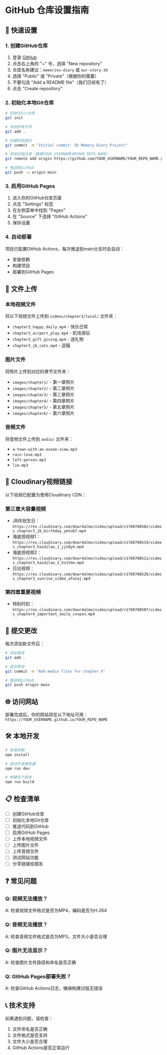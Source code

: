 # GitHub 仓库设置指南

## 🚀 快速设置

### 1. 创建GitHub仓库

1. 登录 [GitHub](https://github.com)
2. 点击右上角的 "+" 号，选择 "New repository"
3. 仓库名称建议：`memories-diary` 或 `our-story-3d`
4. 选择 "Public" 或 "Private"（根据你的需要）
5. 不要勾选 "Add a README file"（我们已经有了）
6. 点击 "Create repository"

### 2. 初始化本地Git仓库

```bash
# 初始化Git仓库
git init

# 添加所有文件
git add .

# 创建初始提交
git commit -m "Initial commit: 3D Memory Diary Project"

# 添加远程仓库（替换YOUR_USERNAME和YOUR_REPO_NAME）
git remote add origin https://github.com/YOUR_USERNAME/YOUR_REPO_NAME.git

# 推送到GitHub
git push -u origin main
```

### 3. 启用GitHub Pages

1. 进入你的GitHub仓库页面
2. 点击 "Settings" 标签
3. 在左侧菜单中找到 "Pages"
4. 在 "Source" 下选择 "GitHub Actions"
5. 保存设置

### 4. 自动部署

项目已配置GitHub Actions，每次推送到main分支时会自动：
- 安装依赖
- 构建项目
- 部署到GitHub Pages

## 📁 文件上传

### 本地视频文件
将以下视频文件上传到 `videos/chapter3/local/` 文件夹：

- `chapter3_happy_daily.mp4` - 快乐日常
- `chapter3_airport_play.mp4` - 机场游玩  
- `chapter3_gift_giving.mp4` - 送礼物
- `chapter3_jb_cats.mp4` - 逗猫

### 图片文件
将照片上传到对应的章节文件夹：
- `images/chapter1/` - 第一章照片
- `images/chapter2/` - 第二章照片
- `images/chapter3/` - 第三章照片
- `images/chapter4/` - 第四章照片
- `images/chapter5/` - 第五章照片
- `images/chapter6/` - 第六章照片

### 音频文件
将音频文件上传到 `audio/` 文件夹：
- `a-town-with-an-ocean-view.mp3`
- `rain-love.mp3`
- `left-person.mp3`
- `lie.mp3`

## 🔗 Cloudinary视频链接

以下视频已配置为使用Cloudinary CDN：

### 第三章大容量视频
- JB庆祝生日：`https://res.cloudinary.com/dowr4almo/video/upload/v1760708502/videos_chapter3_jb_birthday_ymtob7.mp4`
- 海底捞视频1：`https://res.cloudinary.com/dowr4almo/video/upload/v1760708519/vidoes_chapter3_haidilao_1_jjn0yk.mp4`
- 海底捞视频2：`https://res.cloudinary.com/dowr4almo/video/upload/v1760708511/videos_chapter3_haidilao_2_hs1tmn.mp4`
- 日出视频：`https://res.cloudinary.com/dowr4almo/video/upload/v1760708520/videos_chapter3_sunrise_video_afunaj.mp4`

### 第四章重要视频
- 特别时刻：`https://res.cloudinary.com/dowr4almo/video/upload/v1760708507/videos_chapter4_important_smile_cxvpxn.mp4`

## 📝 提交更改

每次添加新文件后：

```bash
# 添加更改
git add .

# 提交更改
git commit -m "Add media files for chapter X"

# 推送到GitHub
git push origin main
```

## 🌐 访问网站

部署完成后，你的网站将在以下地址可用：
`https://YOUR_USERNAME.github.io/YOUR_REPO_NAME`

## 🛠️ 本地开发

```bash
# 安装依赖
npm install

# 启动开发服务器
npm run dev

# 构建生产版本
npm run build
```

## 📋 检查清单

- [ ] 创建GitHub仓库
- [ ] 初始化本地Git仓库
- [ ] 推送代码到GitHub
- [ ] 启用GitHub Pages
- [ ] 上传本地视频文件
- [ ] 上传图片文件
- [ ] 上传音频文件
- [ ] 测试网站功能
- [ ] 分享链接给朋友

## ❓ 常见问题

### Q: 视频无法播放？
A: 检查视频文件格式是否为MP4，编码是否为H.264

### Q: 音频无法播放？
A: 检查音频文件格式是否为MP3，文件大小是否合理

### Q: 图片无法显示？
A: 检查图片文件路径和命名是否正确

### Q: GitHub Pages部署失败？
A: 检查GitHub Actions日志，确保构建过程无错误

## 📞 技术支持

如果遇到问题，请检查：
1. 文件命名是否正确
2. 文件格式是否支持
3. 文件大小是否合理
4. GitHub Actions是否正常运行